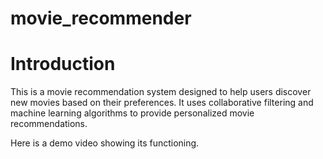 # movie_recommender


# Introduction
This is a movie recommendation system designed to help users discover new movies based on their preferences. It uses collaborative filtering and machine learning algorithms to provide personalized movie recommendations.

Here is a demo video showing its functioning.
